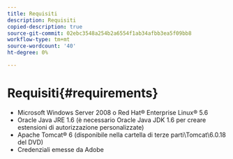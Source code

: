 ```yaml
---
title: Requisiti
description: Requisiti
copied-description: true
source-git-commit: 02ebc3548a254b2a6554f1ab34afbb3ea5f09bb8
workflow-type: tm+mt
source-wordcount: '40'
ht-degree: 0%

---
```


# Requisiti{#requirements}

* Microsoft Windows Server 2008 o Red Hat® Enterprise Linux® 5.6
* Oracle Java JRE 1.6 (è necessario Oracle Java JDK 1.6 per creare estensioni di autorizzazione personalizzate)
* Apache Tomcat® 6 (disponibile nella cartella di terze parti\Tomcat\6.0.18 del DVD)
* Credenziali emesse da Adobe
